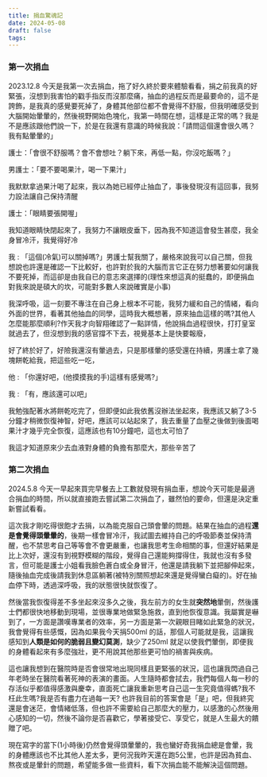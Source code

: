 ```yaml
---
title: 捐血驚魂記
date: 2024-05-08
draft: false
tags:
---
```

### 第一次捐血

2023.12.8 今天是我第一次去捐血，拖了好久終於要來體驗看看，捐之前我真的好緊張，沒想到我害怕的戳手指反而沒那麼痛，抽血的過程反而是最要命的，這不是誇飾，是我真的感覺要死掉了，身體其他部位都不會覺得不舒服，但我明確感受到大腦開始暈暈的，然後視野開始色塊化，我第一時間在想，這樣是正常的嗎？我是不是應該跟他們說一下，於是在我還有意識的時候我說：「請問這個還會很久嗎？我有點暈暈的」

護士：「會很不舒服嗎？會不會想吐？躺下來，再低一點，你沒吃飯嗎？」

男護士：「要不要喝果汁，喝一下果汁」

我默默拿過果汁喝了起來，我以為她已經停止抽血了，事後發現沒有這回事，我努力設法讓自己保持清醒

護士：「眼睛要張開喔」

我知道眼睛快閉起來了，我努力不讓眼皮垂下，因為我不知道這會發生甚麼，我全身冒冷汗，我覺得好冷

我 : 「這個(冷氣)可以關掉嗎?」男護士幫我關了，嚴格來說我可以自己關，但我想說也許還是確認一下比較好，也許對於我的大腦而言它正在努力想著要如何讓我不要死掉，而這卻是由我自已的意志來選擇的(理性來想這真的挺蠢的，即便捐血對我來說是碩大的坎，可能對多數人來說確實是小事)

我深呼吸，這一刻要不專注在自己身上根本不可能，我努力緩和自己的情緒，看向外面的世界，看著其他抽血的同學，這時我大概想著，原來抽血這樣的嗎?其他人怎麼能那麼順利?作天我才向智翔確認了一點詳情，他說捐血過程很快，打打皇室就過去了，但沒想到我的感官撐不下去，視覺基本上是快要報廢，

好了終於好了，好險我還沒有暈過去，只是那樣暈的感受還在持續，男護士拿了幾塊餅乾給我，把這些吃一吃，

他 : 「你還好吧，(他摸摸我的手)這樣有感覺嗎?」

我 : 「有，應該還可以吧」

我勉強配著水將餅乾吃完了，但即便如此我依舊沒辦法坐起來，我應該又躺了3-5分鐘才稍微恢復神智，好吧，應該可以站起來了，我去重量了血壓之後做到後面喝果汁才幾乎完全恢復，這應該也有10分鐘吧，這也太可怕了

我這才知道原來少去血液對身體的負擔有那麼大，那些辛苦了


### 第二次捐血

2024.5.8 今天一早起來買完早餐去上工數就發現有捐血車，想說今天可能是最適合捐血的時間，所以就直接跑去嘗試第二次捐血了，雖然怕的要命，但還是決定重新嘗試看看。

這次我才剛吃得很飽才去捐，以為能克服自己頭會暈的問題。結果在抽血的過程**還是會覺得頭暈暈的**，後期一樣會冒冷汗，我試圖去維持自己的呼吸節奏並保持清醒，也不禁思考自己等等會不會更嚴重，也讓我思考生命相關的事，但還好結果是比上次好，還沒有到視野模糊的階段，覺得自己還能夠撐得住，我就也沒有多發言，但可能是護士小姐看我臉色蒼白或全身冒汗，他還是請我躺下並把腳伸起來，隨後抽血完成後請我到休息區躺著(被特別關照想起來還是覺得蠻白癡的)。好在抽血停下時，透過深呼吸，我的狀態很快就恢復了。

然後當我恢復得差不多坐起來沒多久之後，我左前方的女生就**突然地**暈倒，然後護士們都很快地移動到現場，並很專業地做緊急施救，直到他恢復意識。我屬實是嚇到了，一方面是讚嘆專業者的效率，另一方面是第一次親眼目睹如此緊急的狀況，我會覺得有些感慨，因為如果我今天捐500ml 的話，那個人可能就是我，這讓我感知到**人類是如何的脆弱且變幻莫測**，缺少了250ml 就足以使我們暈倒，即便我的身體看起來有多麼強壯，更不用說其他那些更可怕的禍害與疾病。

這也讓我想到在醫院時是否會很常地出現同樣且更緊張的狀況，這也讓我閃過自己年老時坐在醫院看著死神的表演的畫面。人生隨時都會拭去，我們每個人每一秒的存活似乎都值得感激與慶幸，直面死亡讓我重新思考自己這一生究竟值得螞?我不枉此生嗎?我是否有盡力在過每一天? 也許我目前的答案會是「是」吧，但我終究還是會迷茫，會情緒低落，但也許不需要給自己那麼大的壓力，以感激的心然後用心感知的一切，然後不論你是否喜歡它，學著接受它、享受它，就是人生最大的饋贈了吧。

現在寫字的當下(1小時後)仍然會覺得頭暈暈的，我也蠻好奇我捐血總是會暈，我的身體應該也不比其他人差太多，更何況我昨天還在跑5公里，也許是因為貧血、熬夜或是暈針的問題，希望能多做一些資料，看下次捐血能不能解決這個問題。

